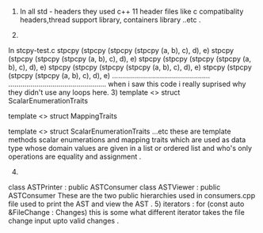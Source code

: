 1) In all std - headers they used c++ 11 header files 
like c compatibality headers,thread support library, containers library ..etc .

2)
In stcpy-test.c
stpcpy (stpcpy (stpcpy (stpcpy (a, b), c), d), e)
stpcpy (stpcpy (stpcpy (stpcpy (a, b), c), d), e)
stpcpy (stpcpy (stpcpy (stpcpy (a, b), c), d), e)
stpcpy (stpcpy (stpcpy (stpcpy (a, b), c), d), e)
stpcpy (stpcpy (stpcpy (stpcpy (a, b), c), d), e)
.................................................
.................................................
when  i saw this code i really suprised why they didn't use any loops here.
3)
template <> struct ScalarEnumerationTraits<RetainCountConventionKind> 

template <> struct MappingTraits<Param> 

template <> struct ScalarEnumerationTraits<FactoryAsInitKind> 
 ...etc 
these are template methods scalar enumerations and mapping traits which are used as data type whose domain values are given in a list or ordered list and who's only operations are equality and assignment .


4)
class ASTPrinter : public ASTConsumer
class ASTViewer : public ASTConsumer 
 These are the two public hierarchies used in consumers.cpp file used to print the AST and view the AST .
5)
iterators :
for (const auto &FileChange : Changes)
this is some what different iterator takes the file change input upto  valid changes .

   